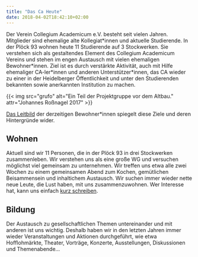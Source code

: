 ```yaml
---
title: "Das Ca Heute"
date: 2018-04-02T18:42:10+02:00
---
```


Der Verein Collegium Academicum e.V. besteht seit vielen Jahren. Mitglieder sind ehemalige alte Kollegiat\*innen und aktuelle Studierende. In der Plöck 93 wohnen heute 11 Studierende auf 3 Stockwerken. Sie verstehen sich als gestaltendes Element des Collegium Academicum Vereins und stehen im engen Austausch mit vielen ehemaligen Bewohner\*innen. Ziel ist es durch verstärkte Aktivität, auch mit Hilfe ehemaliger CA-ler\*innen und anderen Unterstützer*innen, das CA wieder zu einer in der Heidelberger Öffentlichkeit und unter den Studierenden bekannten sowie anerkannten Institution zu machen.

{{< img src="grufo" alt="Ein Teil der Projektgruppe vor dem Altbau." attr="Johannes Roßnagel 2017" >}}

[Das Leitbild](/leitbild) der derzeitigen Bewohner\*innen spiegelt diese Ziele und deren Hintergründe wider.

## Wohnen
Aktuell sind wir 11 Personen, die in der Plöck 93 in drei Stockwerken zusammenleben. Wir verstehen uns als eine große WG und versuchen möglichst viel gemeinsam zu unternehmen. Wir treffen uns etwa alle zwei Wochen zu einem gemeinsamen Abend zum Kochen, gemütlichen Beisammensein und inhaltichem Austausch. Wir suchen immer wieder nette neue Leute, die Lust haben, mit uns zusammenzuwohnen. Wer Interesse hat, kann uns einfach [kurz schreiben](mailto:kontakt@collegiumacademicum.de).

## Bildung
Der Austausch zu gesellschaftlichen Themen untereinander und mit anderen ist uns wichtig. Deshalb haben wir in den letzten Jahren immer wieder Veranstaltungen und Aktionen durchgeführt, wie etwa Hofflohmärkte, Theater, Vorträge, Konzerte, Ausstellungen, Diskussionen und Themenabende…
